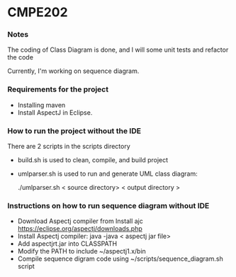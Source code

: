 # CMPE202

### Notes

The coding of Class Diagram is done, and I will some unit tests and refactor the code

Currently, I'm working on sequence diagram. 

### Requirements for the project
- Installing maven
- Install AspectJ in Eclipse.

### How to run the project without the IDE
There are 2 scripts in the  scripts directory
- build.sh is used to clean, compile, and build project
- umlparser.sh is used to run and generate UML class diagram:

  ./umlparser.sh < source directory> < output directory >

### Instructions on how to run sequence diagram without IDE
- Download Aspectj compiler from Install ajc https://eclipse.org/aspectj/downloads.php
- Install Aspectj compiler: java -java < aspectj jar file>
- Add aspectjrt.jar into CLASSPATH
- Modify the PATH to include ~/aspectj1.x/bin
- Compile sequence digram code using ~/scripts/sequence_diagram.sh script
